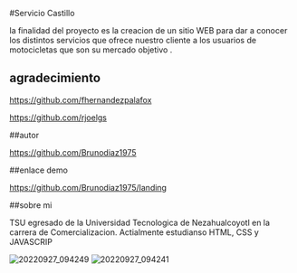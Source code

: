 
#Servicio  Castillo

la finalidad del proyecto es  la creacion de un sitio WEB  para dar a conocer los distintos servicios que ofrece nuestro cliente a  los usuarios de motocicletas  que son su mercado objetivo .

##  agradecimiento

https://github.com/fhernandezpalafox

https://github.com/rjoelgs

##autor

https://github.com/Brunodiaz1975

##enlace demo


https://github.com/Brunodiaz1975/landing

##sobre mi

TSU egresado de la Universidad Tecnologica de Nezahualcoyotl  en la carrera de Comercializacion.
Actialmente estudianso  HTML, CSS y JAVASCRIP 

![20220927_094249](https://user-images.githubusercontent.com/111444600/192565221-7da4337c-579e-4656-ad84-1d6a66028f3c.jpg)
![20220927_094241](https://user-images.githubusercontent.com/111444600/192565403-7862aaae-185f-4580-9464-4cde075b0b84.jpg)
